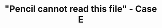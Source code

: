 ---
title: '"Pencil cannot read this file" - Case E'
redirect_to:
  - 'https://discuss.pencil2d.org/t/pencil-cannot-read-this-file-case-e/1313'
---